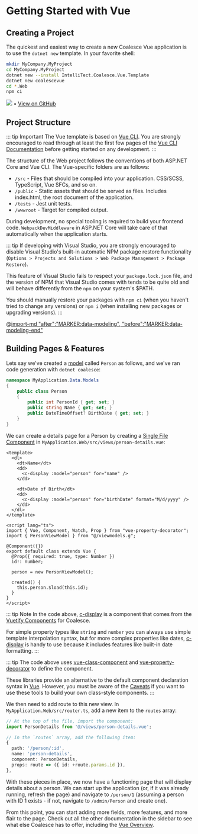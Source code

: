 
# Getting Started with Vue

## Creating a Project

The quickest and easiest way to create a new Coalesce Vue application is to use the ``dotnet new`` template. In your favorite shell:
    
``` sh
mkdir MyCompany.MyProject
cd MyCompany.MyProject
dotnet new --install IntelliTect.Coalesce.Vue.Template
dotnet new coalescevue
cd *.Web
npm ci
```

[![](https://img.shields.io/nuget/v/IntelliTect.Coalesce.Vue.Template)](https://www.nuget.org/packages/IntelliTect.Coalesce.Vue.Template/) • [View on GitHub](https://github.com/IntelliTect/Coalesce.Vue.Template) 

## Project Structure

::: tip Important
The Vue template is based on [Vue CLI](https://cli.vuejs.org/). You are strongly encouraged to read through at least the first few pages of the [Vue CLI Documentation](https://cli.vuejs.org/guide/) before getting started on any development.
:::

The structure of the Web project follows the conventions of both ASP.NET Core and Vue CLI. The Vue-specific folders are as follows:

- ``/src`` - Files that should be compiled into your application. CSS/SCSS, TypeScript, Vue SFCs, and so on.
- ``/public`` - Static assets that should be served as files. Includes index.html, the root document of the application.
- ``/tests`` - Jest unit tests.
- ``/wwwroot`` - Target for compiled output.

During development, no special tooling is required to build your frontend code. ``WebpackDevMiddleware`` in ASP.NET Core will take care of that automatically when the application starts.

::: tip
If developing with Visual Studio, you are strongly encouraged to disable Visual Studio's built-in automatic NPM package restore functionality (``Options > Projects and Solutions > Web Package Management > Package Restore``). 

This feature of Visual Studio fails to respect your ``package.lock.json`` file, and the version of NPM that Visual Studio comes with tends to be quite old and will behave differently from the ``npm`` on your system's $PATH.

You should manually restore your packages with ``npm ci`` (when you haven't tried to change any versions) or ``npm i`` (when installing new packages or upgrading versions).
:::

@[import-md "after":"MARKER:data-modeling", "before":"MARKER:data-modeling-end"](../agnostic/getting-started-modeling.md)


## Building Pages & Features

Lets say we've created a [model](/modeling/model-types/entities.md) called `Person` as follows, and we've ran code generation with ``dotnet coalesce``:

``` c#
namespace MyApplication.Data.Models 
{
    public class Person
    {
        public int PersonId { get; set; }
        public string Name { get; set; }
        public DateTimeOffset? BirthDate { get; set; }
    }
}
```

We can create a details page for a Person by creating a [Single File Component](https://vuejs.org/v2/guide/single-file-components.html) in ``MyApplication.Web/src/views/person-details.vue``:

``` vue
<template>
  <dl>
    <dt>Name</dt>
    <dd>
      <c-display :model="person" for="name" />
    </dd>

    <dt>Date of Birth</dt>
    <dd>
      <c-display :model="person" for="birthDate" format="M/d/yyyy" />
    </dd>
  </dl>
</template>

<script lang="ts"> 
import { Vue, Component, Watch, Prop } from "vue-property-decorator";
import { PersonViewModel } from "@/viewmodels.g";

@Component({})
export default class extends Vue {
  @Prop({ required: true, type: Number })
  id!: number;

  person = new PersonViewModel();

  created() {
    this.person.$load(this.id);
  }
}
</script>
```

::: tip Note
In the code above, [c-display](/stacks/vue/coalesce-vue-vuetify/components/c-display.md) is a component that comes from the [Vuetify Components](/stacks/vue/coalesce-vue-vuetify/overview.md) for Coalesce.

For simple property types like `string` and `number` you can always use simple template interpolation syntax, but for more complex properties like dates, [c-display](/stacks/vue/coalesce-vue-vuetify/components/c-display.md) is handy to use because it includes features like built-in date formatting.
:::


::: tip
The code above uses [vue-class-component](https://class-component.vuejs.org/) and [vue-property-decorator](https://github.com/kaorun343/vue-property-decorator) to define the component.

These libraries provide an alternative to the default component declaration syntax in [Vue](https://vuejs.org/). However, you must be aware of the [Caveats](https://class-component.vuejs.org/guide/caveats.html) if you want to use these tools to build your own class-style components.
:::

We then need to add route to this new view. In ``MyApplication.Web/src/router.ts``, add a new item to the `routes` array:

``` ts
// At the top of the file, import the component:
import PersonDetails from '@/views/person-details.vue';
```

``` ts
// In the `routes` array, add the following item:
{
  path: '/person/:id',
  name: 'person-details',
  component: PersonDetails,
  props: route => ({ id: +route.params.id }),
},
```

With these pieces in place, we now have a functioning page that will display details about a person. We can start up the application (or, if it was already running, refresh the page) and navigate to ``/person/1`` (assuming a person with ID 1 exists - if not, navigate to ``/admin/Person`` and create one).

From this point, you can start adding more fields, more features, and more flair to the page. Check out all the other documentation in the sidebar to see what else Coalesce has to offer, including the [Vue Overview](/stacks/vue/overview.md).